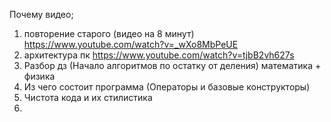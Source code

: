 
Почему видео;
1. повторение старого (видео на 8 минут) https://www.youtube.com/watch?v=_wXo8MbPeUE
2. архитектура пк https://www.youtube.com/watch?v=tjbB2vh627s
3. Разбор дз (Начало алгоритмов по остатку от деления) математика + физика 
4. Из чего состоит программа (Операторы и базовые конструкторы)
5. Чистота кода и их стилистика
6. 